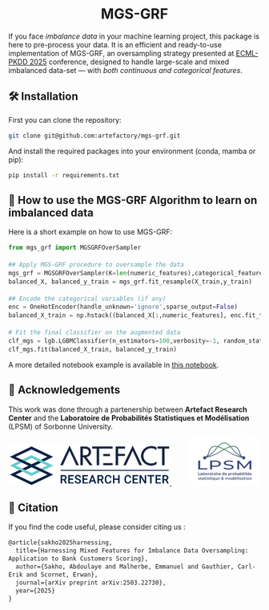 <div align="center">

# MGS-GRF

</div>

If you face *imbalance data* in your machine learning project, this package is here to pre-process your data. It is an efficient and ready-to-use implementation of
MGS-GRF, an oversampling strategy presented at [ECML-PKDD 2025](https://ecmlpkdd.org/2025/) conference, designed to handle large-scale and mixed imbalanced data-set — with *both continuous and categorical features*.


## 🛠 Installation

First you can clone the repository:
```bash
git clone git@github.com:artefactory/mgs-grf.git
```

And install the required packages into your environment (conda, mamba or pip):
```bash
pip install -r requirements.txt
```

## 🚀 How to use the MGS-GRF Algorithm to learn on imbalanced data
Here is a short example on how to use MGS-GRF: 
```python
from mgs_grf import MGSGRFOverSampler

## Apply MGS-GRF procedure to oversample the data
mgs_grf = MGSGRFOverSampler(K=len(numeric_features),categorical_features=categorical_features,random_state=0)
balanced_X, balanced_y_train = mgs_grf.fit_resample(X_train,y_train)

## Encode the categorical variables (if any)
enc = OneHotEncoder(handle_unknown='ignore',sparse_output=False)
balanced_X_train = np.hstack((balanced_X[:,numeric_features], enc.fit_transform(balanced_X[:,categorical_features])))

# Fit the final classifier on the augmented data
clf_mgs = lgb.LGBMClassifier(n_estimators=100,verbosity=-1, random_state=0)
clf_mgs.fit(balanced_X_train, balanced_y_train)

```
A more detailed notebook example is available in [this notebook](example/example.ipynb).


## 🙏 Acknowledgements

This work was done through a partenership between **Artefact Research Center** and the **Laboratoire de Probabilités Statistiques et Modélisation** (LPSM) of Sorbonne University.

<p align="center">
  <a href="https://www.artefact.com/data-consulting-transformation/artefact-research-center/">
    <img src="https://raw.githubusercontent.com/artefactory/choice-learn/main/docs/illustrations/logos/logo_arc.png" height="80" />
  </a>
  &emsp;
  &emsp;
  <a href="https://www.lpsm.paris/">
    <img src="data/logos//logo_LPSM.jpg" height="95" />
  </a>
</p>


## 📜 Citation

If you find the code useful, please consider citing us :
```
@article{sakho2025harnessing,
  title={Harnessing Mixed Features for Imbalance Data Oversampling: Application to Bank Customers Scoring},
  author={Sakho, Abdoulaye and Malherbe, Emmanuel and Gauthier, Carl-Erik and Scornet, Erwan},
  journal={arXiv preprint arXiv:2503.22730},
  year={2025}
}
```
